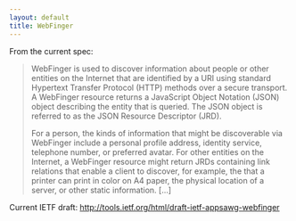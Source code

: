 ```yaml
---
layout: default
title: WebFinger
---
```


From the current spec:

<blockquote>
  <p>WebFinger is used to discover information about people or other
  entities on the Internet that are identified by a URI using
  standard Hypertext Transfer Protocol (HTTP) methods over a secure
  transport.  A WebFinger resource returns a JavaScript Object
  Notation (JSON) object describing the entity that is queried.
  The JSON object is referred to as the JSON Resource Descriptor (JRD).</p>

  <p>For a person, the kinds of information that might be discoverable via
  WebFinger include a personal profile address, identity service,
  telephone number, or preferred avatar.  For other entities on the
  Internet, a WebFinger resource might return JRDs containing link
  relations that enable a client to discover, for example, the that
  a printer can print in color on A4 paper, the physical location of a
  server, or other static information. [...]</p>
</blockquote>

Current IETF draft: <http://tools.ietf.org/html/draft-ietf-appsawg-webfinger>
